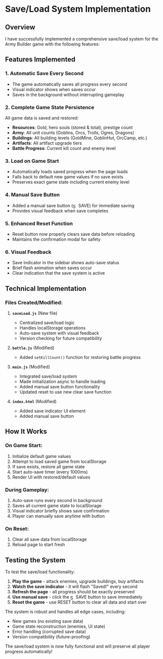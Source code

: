 # Save/Load System Implementation

## Overview
I have successfully implemented a comprehensive save/load system for the Army Builder game with the following features:

## Features Implemented

### 1. **Automatic Save Every Second**
- The game automatically saves all progress every second
- Visual indicator shows when saves occur
- Saves in the background without interrupting gameplay

### 2. **Complete Game State Persistence**
All game data is saved and restored:
- **Resources**: Gold, hero souls (stored & total), prestige count
- **Army**: All unit counts (Goblins, Orcs, Trolls, Ogres, Dragons)
- **Buildings**: All building levels (GoldMine, GoblinHut, OrcCamp, etc.)
- **Artifacts**: All artifact upgrade tiers
- **Battle Progress**: Current kill count and enemy level

### 3. **Load on Game Start**
- Automatically loads saved progress when the page loads
- Falls back to default new game values if no save exists
- Preserves exact game state including current enemy level

### 4. **Manual Save Button**
- Added a manual save button (<img src="../src/assets/icons/ui/save.png" alt="Save icon" style="width:1em;height:1em;vertical-align:middle;" /> SAVE) for immediate saving
- Provides visual feedback when save completes

### 5. **Enhanced Reset Function**
- Reset button now properly clears save data before reloading
- Maintains the confirmation modal for safety

### 6. **Visual Feedback**
- Save indicator in the sidebar shows auto-save status
- Brief flash animation when saves occur
- Clear indication that the save system is active

## Technical Implementation

### Files Created/Modified:

1. **`saveLoad.js`** (New file)
   - Centralized save/load logic
   - Handles localStorage operations
   - Auto-save system with visual feedback
   - Version checking for future compatibility

2. **`battle.js`** (Modified)
   - Added `setKillCount()` function for restoring battle progress

3. **`main.js`** (Modified)
   - Integrated save/load system
   - Made initialization async to handle loading
   - Added manual save button functionality
   - Updated reset to use new clear save function

4. **`index.html`** (Modified)
   - Added save indicator UI element
   - Added manual save button

## How It Works

### On Game Start:
1. Initialize default game values
2. Attempt to load saved game from localStorage
3. If save exists, restore all game state
4. Start auto-save timer (every 1000ms)
5. Render UI with restored/default values

### During Gameplay:
1. Auto-save runs every second in background
2. Saves all current game state to localStorage
3. Visual indicator briefly shows save confirmation
4. Player can manually save anytime with button

### On Reset:
1. Clear all save data from localStorage
2. Reload page to start fresh

## Testing the System

To test the save/load functionality:

1. **Play the game** - attack enemies, upgrade buildings, buy artifacts
2. **Watch the save indicator** - it will flash "Saved!" every second
3. **Refresh the page** - all progress should be exactly preserved
4. **Use manual save** - click the <img src="../src/assets/icons/ui/save.png" alt="Save icon" style="width:1em;height:1em;vertical-align:middle;" /> SAVE button to save immediately
5. **Reset the game** - use RESET button to clear all data and start over

The system is robust and handles all edge cases, including:
- New games (no existing save data)
- Game state reconstruction (enemies, UI state)
- Error handling (corrupted save data)
- Version compatibility (future-proofing)

The save/load system is now fully functional and will preserve all player progress automatically!
